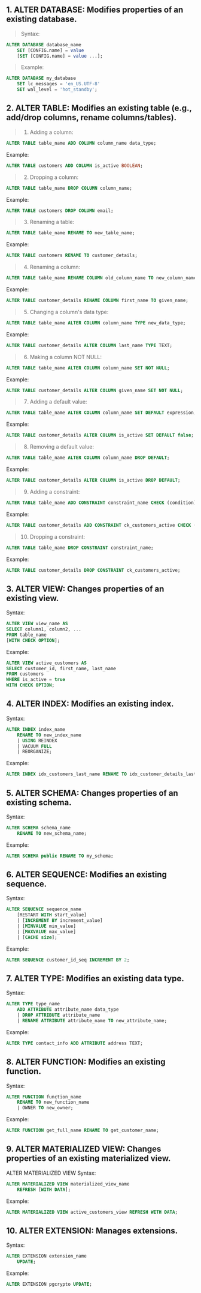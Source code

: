 ## 1. ALTER DATABASE: Modifies properties of an existing database.
> Syntax: 
```sql
ALTER DATABASE database_name
    SET [CONFIG.name] = value
    [SET [CONFIG.name] = value ...];
```
> Example: 
```sql
ALTER DATABASE my_database
    SET lc_messages = 'en_US.UTF-8'
    SET wal_level = 'hot_standby';
```

## 2. ALTER TABLE: Modifies an existing table (e.g., add/drop columns, rename columns/tables).
> 1. Adding a column:
```SQL
ALTER TABLE table_name ADD COLUMN column_name data_type;
```
Example:
```SQL
ALTER TABLE customers ADD COLUMN is_active BOOLEAN;
```

> 2. Dropping a column:
```SQL
ALTER TABLE table_name DROP COLUMN column_name;
```
Example:
```SQL
ALTER TABLE customers DROP COLUMN email;
```

> 3. Renaming a table:
```SQL
ALTER TABLE table_name RENAME TO new_table_name;
```
Example:
```SQL
ALTER TABLE customers RENAME TO customer_details;
```

> 4. Renaming a column:
```SQL
ALTER TABLE table_name RENAME COLUMN old_column_name TO new_column_name;
```
Example:
```SQL
ALTER TABLE customer_details RENAME COLUMN first_name TO given_name;
```

> 5. Changing a column's data type:
```SQL
ALTER TABLE table_name ALTER COLUMN column_name TYPE new_data_type;
```
Example:
```SQL
ALTER TABLE customer_details ALTER COLUMN last_name TYPE TEXT;
```

> 6. Making a column NOT NULL:
```SQL
ALTER TABLE table_name ALTER COLUMN column_name SET NOT NULL;
```
Example:
```SQL
ALTER TABLE customer_details ALTER COLUMN given_name SET NOT NULL;
```

> 7. Adding a default value:
```SQL
ALTER TABLE table_name ALTER COLUMN column_name SET DEFAULT expression;
```
Example:
```SQL
ALTER TABLE customer_details ALTER COLUMN is_active SET DEFAULT false;
```

> 8. Removing a default value:
```SQL
ALTER TABLE table_name ALTER COLUMN column_name DROP DEFAULT;
```
Example:
```SQL
ALTER TABLE customer_details ALTER COLUMN is_active DROP DEFAULT;
```

> 9. Adding a constraint:
```SQL
ALTER TABLE table_name ADD CONSTRAINT constraint_name CHECK (condition);
```
Example:
```SQL
ALTER TABLE customer_details ADD CONSTRAINT ck_customers_active CHECK (is_active IN (true, false));
```

> 10. Dropping a constraint:
```SQL
ALTER TABLE table_name DROP CONSTRAINT constraint_name;
```
Example:
```SQL
ALTER TABLE customer_details DROP CONSTRAINT ck_customers_active;
```


## 3. ALTER VIEW: Changes properties of an existing view.
Syntax:
```SQL
ALTER VIEW view_name AS
SELECT column1, column2, ...
FROM table_name
[WITH CHECK OPTION];
```
Example:
```SQL
ALTER VIEW active_customers AS
SELECT customer_id, first_name, last_name
FROM customers
WHERE is_active = true
WITH CHECK OPTION;
```

## 4. ALTER INDEX: Modifies an existing index.
Syntax:
```SQL
ALTER INDEX index_name
    RENAME TO new_index_name
    | USING REINDEX
    | VACUUM FULL
    | REORGANIZE;
```
Example:
```SQL
ALTER INDEX idx_customers_last_name RENAME TO idx_customer_details_last_name;
```

## 5. ALTER SCHEMA: Changes properties of an existing schema.
Syntax:
```SQL
ALTER SCHEMA schema_name
    RENAME TO new_schema_name;
```
Example:
```SQL
ALTER SCHEMA public RENAME TO my_schema;
```

## 6. ALTER SEQUENCE: Modifies an existing sequence.
Syntax:
```SQL
ALTER SEQUENCE sequence_name
    [RESTART WITH start_value]
    | [INCREMENT BY increment_value]
    | [MINVALUE min_value]
    | [MAXVALUE max_value]
    | [CACHE size];
```
Example:
```SQL
ALTER SEQUENCE customer_id_seq INCREMENT BY 2;
```

## 7. ALTER TYPE: Modifies an existing data type.
Syntax:
```SQL
ALTER TYPE type_name
    ADD ATTRIBUTE attribute_name data_type
    | DROP ATTRIBUTE attribute_name
    | RENAME ATTRIBUTE attribute_name TO new_attribute_name;
```
Example:
```SQL
ALTER TYPE contact_info ADD ATTRIBUTE address TEXT;
```

## 8. ALTER FUNCTION: Modifies an existing function.
Syntax:
```SQL
ALTER FUNCTION function_name
    RENAME TO new_function_name
    | OWNER TO new_owner;
```
Example:
```SQL
ALTER FUNCTION get_full_name RENAME TO get_customer_name;
```

## 9. ALTER MATERIALIZED VIEW: Changes properties of an existing materialized view.
ALTER MATERIALIZED VIEW
Syntax:
```SQL
ALTER MATERIALIZED VIEW materialized_view_name
    REFRESH [WITH DATA];
```
Example:
```SQL
ALTER MATERIALIZED VIEW active_customers_view REFRESH WITH DATA;
```

## 10. ALTER EXTENSION: Manages extensions.
Syntax:
```SQL
ALTER EXTENSION extension_name
    UPDATE;
```
Example:
```SQL
ALTER EXTENSION pgcrypto UPDATE;
```



